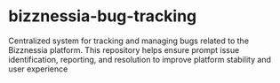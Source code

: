 # bizznessia-bug-tracking
Centralized system for tracking and managing bugs related to the Bizznessia platform. This repository helps ensure prompt issue identification, reporting, and resolution to improve platform stability and user experience

